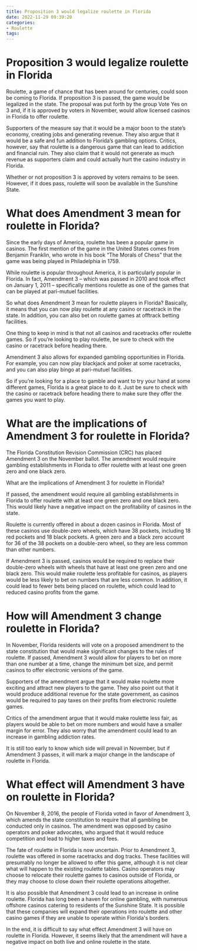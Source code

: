 ```yaml
---
title: Proposition 3 would legalize roulette in Florida
date: 2022-11-29 09:39:20
categories:
- Roulette
tags:
---
```



#  Proposition 3 would legalize roulette in Florida

Roulette, a game of chance that has been around for centuries, could soon be coming to Florida. If proposition 3 is passed, the game would be legalized in the state. The proposal was put forth by the group Vote Yes on 3 and, if it is approved by voters in November, would allow licensed casinos in Florida to offer roulette.

Supporters of the measure say that it would be a major boon to the state’s economy, creating jobs and generating revenue. They also argue that it would be a safe and fun addition to Florida’s gambling options. Critics, however, say that roulette is a dangerous game that can lead to addiction and financial ruin. They also claim that it would not generate as much revenue as supporters claim and could actually hurt the casino industry in Florida.

Whether or not proposition 3 is approved by voters remains to be seen. However, if it does pass, roulette will soon be available in the Sunshine State.

#  What does Amendment 3 mean for roulette in Florida?

Since the early days of America, roulette has been a popular game in casinos. The first mention of the game in the United States comes from Benjamin Franklin, who wrote in his book “The Morals of Chess” that the game was being played in Philadelphia in 1759.

While roulette is popular throughout America, it is particularly popular in Florida. In fact, Amendment 3 – which was passed in 2010 and took effect on January 1, 2011 – specifically mentions roulette as one of the games that can be played at pari-mutuel facilities.

So what does Amendment 3 mean for roulette players in Florida? Basically, it means that you can now play roulette at any casino or racetrack in the state. In addition, you can also bet on roulette games at offtrack betting facilities.

One thing to keep in mind is that not all casinos and racetracks offer roulette games. So if you’re looking to play roulette, be sure to check with the casino or racetrack before heading there.

Amendment 3 also allows for expanded gambling opportunities in Florida. For example, you can now play blackjack and poker at some racetracks, and you can also play bingo at pari-mutuel facilities.

So if you’re looking for a place to gamble and want to try your hand at some different games, Florida is a great place to do it. Just be sure to check with the casino or racetrack before heading there to make sure they offer the games you want to play.

#  What are the implications of Amendment 3 for roulette in Florida?

The Florida Constitution Revision Commission (CRC) has placed Amendment 3 on the November ballot. The amendment would require gambling establishments in Florida to offer roulette with at least one green zero and one black zero.

What are the implications of Amendment 3 for roulette in Florida?

If passed, the amendment would require all gambling establishments in Florida to offer roulette with at least one green zero and one black zero. This would likely have a negative impact on the profitability of casinos in the state.

Roulette is currently offered in about a dozen casinos in Florida. Most of these casinos use double-zero wheels, which have 38 pockets, including 18 red pockets and 18 black pockets. A green zero and a black zero account for 36 of the 38 pockets on a double-zero wheel, so they are less common than other numbers.

If Amendment 3 is passed, casinos would be required to replace their double-zero wheels with wheels that have at least one green zero and one black zero. This would make roulette less profitable for casinos, as players would be less likely to bet on numbers that are less common. In addition, it could lead to fewer bets being placed on roulette, which could lead to reduced casino profits from the game.

#  How will Amendment 3 change roulette in Florida?

In November, Florida residents will vote on a proposed amendment to the state constitution that would make significant changes to the rules of roulette. If passed, Amendment 3 would allow for players to bet on more than one number at a time, change the minimum bet size, and permit casinos to offer electronic versions of the game.

Supporters of the amendment argue that it would make roulette more exciting and attract new players to the game. They also point out that it would produce additional revenue for the state government, as casinos would be required to pay taxes on their profits from electronic roulette games.

Critics of the amendment argue that it would make roulette less fair, as players would be able to bet on more numbers and would have a smaller margin for error. They also worry that the amendment could lead to an increase in gambling addiction rates.

It is still too early to know which side will prevail in November, but if Amendment 3 passes, it will mark a major change in the landscape of roulette in Florida.

#  What effect will Amendment 3 have on roulette in Florida?

On November 8, 2016, the people of Florida voted in favor of Amendment 3, which amends the state constitution to require that all gambling be conducted only in casinos. The amendment was opposed by casino operators and poker advocates, who argued that it would reduce competition and lead to higher taxes and fees.

The fate of roulette in Florida is now uncertain. Prior to Amendment 3, roulette was offered in some racetracks and dog tracks. These facilities will presumably no longer be allowed to offer this game, although it is not clear what will happen to the existing roulette tables. Casino operators may choose to relocate their roulette games to casinos outside of Florida, or they may choose to close down their roulette operations altogether.

It is also possible that Amendment 3 could lead to an increase in online roulette. Florida has long been a haven for online gambling, with numerous offshore casinos catering to residents of the Sunshine State. It is possible that these companies will expand their operations into roulette and other casino games if they are unable to operate within Florida's borders.

In the end, it is difficult to say what effect Amendment 3 will have on roulette in Florida. However, it seems likely that the amendment will have a negative impact on both live and online roulette in the state.